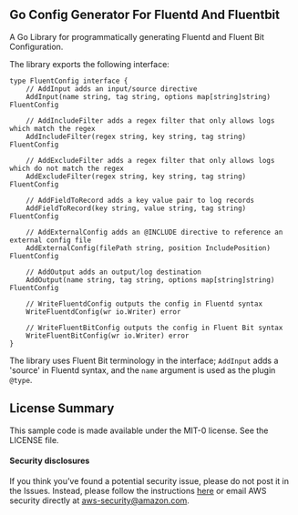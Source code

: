 ## Go Config Generator For Fluentd And Fluentbit

A Go Library for programmatically generating Fluentd and Fluent Bit Configuration.

The library exports the following interface:

```
type FluentConfig interface {
	// AddInput adds an input/source directive
	AddInput(name string, tag string, options map[string]string) FluentConfig

	// AddIncludeFilter adds a regex filter that only allows logs which match the regex
	AddIncludeFilter(regex string, key string, tag string) FluentConfig

	// AddExcludeFilter adds a regex filter that only allows logs which do not match the regex
	AddExcludeFilter(regex string, key string, tag string) FluentConfig

	// AddFieldToRecord adds a key value pair to log records
	AddFieldToRecord(key string, value string, tag string) FluentConfig

	// AddExternalConfig adds an @INCLUDE directive to reference an external config file
	AddExternalConfig(filePath string, position IncludePosition) FluentConfig

	// AddOutput adds an output/log destination
	AddOutput(name string, tag string, options map[string]string) FluentConfig

	// WriteFluentdConfig outputs the config in Fluentd syntax
	WriteFluentdConfig(wr io.Writer) error

	// WriteFluentBitConfig outputs the config in Fluent Bit syntax
	WriteFluentBitConfig(wr io.Writer) error
}
```

The library uses Fluent Bit terminology in the interface; `AddInput` adds a 'source' in Fluentd syntax, and the `name` argument is used as the plugin `@type`.

## License Summary

This sample code is made available under the MIT-0 license. See the LICENSE file.

#### Security disclosures

If you think you’ve found a potential security issue, please do not post it in the Issues.  Instead, please follow the instructions [here](https://aws.amazon.com/security/vulnerability-reporting/) or email AWS security directly at [aws-security@amazon.com](mailto:aws-security@amazon.com).
